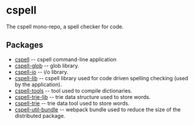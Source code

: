 # cspell
The cspell mono-repo, a spell checker for code.

## Packages
- [cspell](packages/cspell) -- cspell command-line application
- [cspell-glob](packages/cspell-glob) -- glob library.
- [cspell-io](packages/cspell-io) -- i/o library.
- [cspell-lib](packages/cspell-lib) -- cspell library used for code driven spelling checking (used by the application).
- [cspell-tools](packages/cspell-tools) -- tool used to compile dictionaries.
- [cspell-trie-lib](packages/cspell-trie-lib) -- trie data structure used to store words.
- [cspell-trie](packages/cspell-trie) -- trie data tool used to store words.
- [cspell-util-bundle](packages/cspell-util-bundle) -- webpack bundle used to reduce the size of the distributed package.
